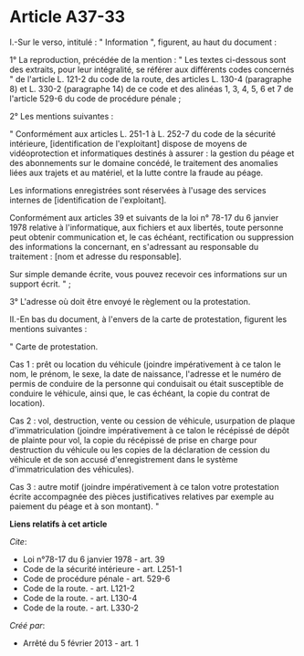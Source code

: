 # Article A37-33

I.-Sur le verso, intitulé : " Information ", figurent, au haut du document : 

1° La reproduction, précédée de la mention : " Les textes ci-dessous sont des extraits, pour leur intégralité, se référer aux
différents codes concernés " de l'article L. 121-2 du code de la route, des articles L. 130-4 (paragraphe 8) et L. 330-2
(paragraphe 14) de ce code et des alinéas 1, 3, 4, 5, 6 et 7 de l'article 529-6 du code de procédure pénale ; 

2° Les mentions suivantes : 

" Conformément aux articles L. 251-1 à L. 252-7 du code de la sécurité intérieure, [identification de l'exploitant] dispose
de moyens de vidéoprotection et informatiques destinés à assurer : la gestion du péage et des abonnements sur le domaine
concédé, le traitement des anomalies liées aux trajets et au matériel, et la lutte contre la fraude au péage. 

Les informations enregistrées sont réservées à l'usage des services internes de [identification de l'exploitant]. 

Conformément aux articles 39 et suivants de la loi n° 78-17 du 6 janvier 1978 relative à l'informatique, aux fichiers et aux
libertés, toute personne peut obtenir communication et, le cas échéant, rectification ou suppression des informations la
concernant, en s'adressant au responsable du traitement : [nom et adresse du responsable]. 

Sur simple demande écrite, vous pouvez recevoir ces informations sur un support écrit. " ; 

3° L'adresse où doit être envoyé le règlement ou la protestation. 

II.-En bas du document, à l'envers de la carte de protestation, figurent les mentions suivantes : 

" Carte de protestation. 

Cas 1 : prêt ou location du véhicule (joindre impérativement à ce talon le nom, le prénom, le sexe, la date de naissance,
l'adresse et le numéro de permis de conduire de la personne qui conduisait ou était susceptible de conduire le véhicule,
ainsi que, le cas échéant, la copie du contrat de location). 

Cas 2 : vol, destruction, vente ou cession de véhicule, usurpation de plaque d'immatriculation (joindre impérativement à ce
talon le récépissé de dépôt de plainte pour vol, la copie du récépissé de prise en charge pour destruction du véhicule ou les
copies de la déclaration de cession du véhicule et de son accusé d'enregistrement dans le système d'immatriculation des
véhicules). 

Cas 3 : autre motif (joindre impérativement à ce talon votre protestation écrite accompagnée des pièces justificatives
relatives par exemple au paiement du péage et à son montant). "

**Liens relatifs à cet article**

_Cite_:

  - Loi n°78-17 du 6 janvier 1978 - art. 39
  - Code de la sécurité intérieure - art. L251-1
  - Code de procédure pénale - art. 529-6
  - Code de la route. - art. L121-2
  - Code de la route. - art. L130-4
  - Code de la route. - art. L330-2

_Créé par_:

  - Arrêté du 5 février 2013 - art. 1
